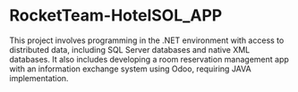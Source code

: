# RocketTeam-HotelSOL_APP
This project involves programming in the .NET environment with access to distributed data, including SQL Server databases and native XML databases. It also includes developing a room reservation management app with an information exchange system using Odoo, requiring JAVA implementation.
